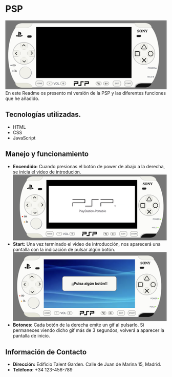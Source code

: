 # PSP

![PSP](assets/readme/psp.png)
En este Readme os presento mi versión de la PSP y las diferentes funciones que he añadido.

## Tecnologías utilizadas.

- HTML
- CSS
- JavaScript

## Manejo y funcionamiento

- **Encendido:** Cuando presionas el botón de power de abajo a la derecha, se inicia el video de introdución.
  ![PSP on](assets/readme/video-inicio.png)
- **Start:** Una vez terminado el video de introducción, nos aparecerá una pantalla con la indicación de pulsar algún botón.
  ![Start](assets/readme/pantalla-menu.png)
- **Botones:** Cada botón de la derecha emite un gif al pulsarlo. Si permaneces viendo dicho gif más de 3 segundos, volverá a aparecer la pantalla de inicio.

## Información de Contacto

- **Dirección:** Edificio Talent Garden. Calle de Juan de Marina 15, Madrid.
- **Teléfono:** +34 123-456-789
